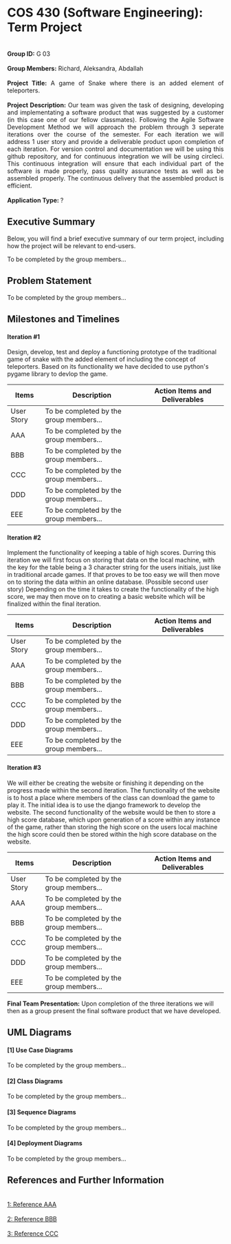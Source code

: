 # COS 430 (Software Engineering): Term Project

<p align="justify">
  <br> <strong>Group ID:</strong> G 03</br>
  <br> <strong>Group Members:</strong> Richard, Aleksandra, Abdallah</br>
  <br> <strong>Project Title:</strong> A game of Snake where there is an added element of teleporters.</br>
  <br> <strong>Project Description:</strong> Our team was given the task of designing, developing and implementating a software product that was suggested by a customer (in this case one of our fellow classmates). Following the Agile Software Development Method we will approach the problem through 3 seperate iterations over the course of the semester. For each iteration we will address 1 user story and provide a deliverable product upon completion of each iteration. For version control and documentation we will be using this github repository, and for continuous integration we will be using circleci. This continuous integration will ensure that each individual part of the software is made properly, pass quality assurance tests as well as be assembled properly. The continuous delivery that the assembled product is efficient.</br>
  <br> <strong>Application Type: </strong> ?</br>
 </p>

## Executive Summary

<p align="justify">
Below, you will find a brief executive summary of our term project, including how the project will be relevant to end-users.
</p>
<p align="justify">
To be completed by the group members...
</p>

## Problem Statement

<p align="justify">
To be completed by the group members...
</p>


## Milestones and Timelines

#### Iteration #1
<p> Design, develop, test and deploy a functioning prototype of the traditional game of snake with the added element of including the concept of teleporters. Based on its functionality we have decided to use python's pygame library to devlop the game.</p>

| Items        | Description              | Action Items and Deliverables                                                             |
|--------------|--------------------------|-------------------------------------------------------------------------------------------|
|  User Story  | To be completed by the group members...                                                                              |
|    AAA       | To be completed by the group members...                                                                              |
|    BBB       | To be completed by the group members...                                                                              |
|    CCC       | To be completed by the group members...                                                                              |
|    DDD       | To be completed by the group members...                                                                              |
|    EEE       | To be completed by the group members...                                                                              |


#### Iteration #2
<p>Implement the functionality of keeping a table of high scores. Durring this iteration we will first focus on storing that data on the local machine, with the key for the table being a 3 character string for the users initials, just like in traditional arcade games. If that proves to be too easy we will then move on to storing the data within an online database. (Possible second user story) Depending on the time it takes to create the functionality of the high score, we may then move on to creating a basic website which will be finalized within the final iteration.</p>

| Items        | Description              | Action Items and Deliverables                                                             |
|--------------|--------------------------|-------------------------------------------------------------------------------------------|
|  User Story  | To be completed by the group members...                                                                              |
|    AAA       | To be completed by the group members...                                                                              |
|    BBB       | To be completed by the group members...                                                                              |
|    CCC       | To be completed by the group members...                                                                              |
|    DDD       | To be completed by the group members...                                                                              |
|    EEE       | To be completed by the group members...                                                                              |



#### Iteration #3
<p>We will either be creating the website or finishing it depending on the progress made within the second iteration. The functionality of the website is to host a place where members of the class can download the game to play it. The initial idea is to use the django framework to develop the website. The second functionality of the website would be then to store a high score database, which upon generation of a score within any instance of the game, rather than storing the high score on the users local machine the high score could then be stored within the high score database on the website.</p>

| Items        | Description              | Action Items and Deliverables                                                             |
|--------------|--------------------------|-------------------------------------------------------------------------------------------|
|  User Story  | To be completed by the group members...                                                                              |
|    AAA       | To be completed by the group members...                                                                              |
|    BBB       | To be completed by the group members...                                                                              |
|    CCC       | To be completed by the group members...                                                                              |
|    DDD       | To be completed by the group members...                                                                              |
|    EEE       | To be completed by the group members...                                                                              |


**Final Team Presentation:**
Upon completion of the three iterations we will then as a group present the final software product that we have developed.


## UML Diagrams 
#### [1] Use Case Diagrams
<p align="justify">
To be completed by the group members...
</p>

#### [2] Class Diagrams
<p align="justify">
To be completed by the group members...
</p>

#### [3] Sequence Diagrams 
<p align="justify">
To be completed by the group members...
</p>

#### [4] Deployment Diagrams 
<p align="justify">
To be completed by the group members...
</p>


## References and Further Information 

<br>[1: Reference AAA](https://usm.maine.edu/)</br>
<br>[2: Reference BBB](https://usm.maine.edu/)</br>
<br>[3: Reference CCC](https://usm.maine.edu/)</br>

